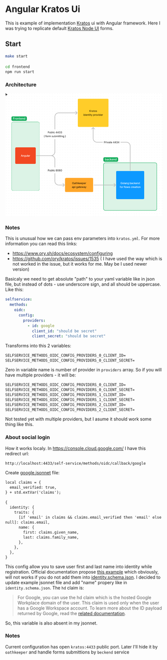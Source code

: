 # Angular Kratos Ui

This is example of implementation [Kratos](https://github.com/ory/kratos) ui with
Angular framework. Here I was trying to replicate default [Kratos Node UI](https://github.com/ory/kratos-selfservice-ui-node)
forms.

## Start

```bash
make start

cd frontend
npm run start
```

### Architecture
![Alt text](./docs/images/app-architecture.png "App Architecture")


### Notes

This is unusual how we can pass env parameters into `kratos.yml`. For more
information you can read this links:
- https://www.ory.sh/docs/ecosystem/configuring
- https://github.com/ory/kratos/issues/1535 ( I have used the way which is not 
worked in the issue, but it works for me. May be I used newer version)

Basicaly we need to get absolute "path" to your yaml variable like in json file,
but instead of dots - use underscore sign, and all should be uppercase. Like this:

```yaml
selfservice:
  methods:
    oidc:
      config:
        providers:
          - id: google
            client_id: "should be secret"
            client_secret: "should be secret"
```

Transforms into this 2 variables:

```
SELFSERVICE_METHODS_OIDC_CONFIG_PROVIDERS_0_CLIENT_ID=
SELFSERVICE_METHODS_OIDC_CONFIG_PROVIDERS_0_CLIENT_SECRET=
```

Zero in variable name is number of provider in `providers` array. So if you will have multiple
providers - it will be:

```
SELFSERVICE_METHODS_OIDC_CONFIG_PROVIDERS_0_CLIENT_ID=
SELFSERVICE_METHODS_OIDC_CONFIG_PROVIDERS_0_CLIENT_SECRET=
SELFSERVICE_METHODS_OIDC_CONFIG_PROVIDERS_1_CLIENT_ID=
SELFSERVICE_METHODS_OIDC_CONFIG_PROVIDERS_1_CLIENT_SECRET=
SELFSERVICE_METHODS_OIDC_CONFIG_PROVIDERS_2_CLIENT_ID=
SELFSERVICE_METHODS_OIDC_CONFIG_PROVIDERS_2_CLIENT_SECRET=
```

Not tested yet with multiple providers, but I asume it should work some thing 
like this.

### About social login

How it works localy.
In https://console.cloud.google.com/ I have this redirect url:

```
http://localhost:4433/self-service/methods/oidc/callback/google
```

Create [google.jsonnet](./config/kratos/google.jsonnet) file:
```
local claims = {
  email_verified: true,
} + std.extVar('claims');

{
  identity: {
    traits: {
      [if 'email' in claims && claims.email_verified then 'email' else null]: claims.email,
      name: {
        first: claims.given_name,
        last: claims.family_name,
      },
    },
  },
}
```

This config allow you to save user first and last name into identity while registration. 
Official documentation propose [this example](https://www.ory.sh/docs/kratos/social-signin/google#data-mapping) 
which obviously, will not works if you do not add them into
[identity.schema.json](./config/kratos/identity.schema.json). I decided to update 
example jsonnet file and add "name" propery like in `identity.schema.json`. The
`hd` claim is:

> For Google, you can use the hd claim which is the hosted Google Workplace 
> domain of the user. This claim is used only when the user has a Google Workspace account. To learn 
> more about the ID payload returned by Google, read the [related documentation](https://developers.google.com/identity/protocols/oauth2/openid-connect#an-id-tokens-payload).

So, this variable is also absent in my jsonnet.

### Notes
Current configuration has open `kratos:4433` public port. Later I'll hide it by `oathkeeper` and handle forms submittions by `beckend` service

